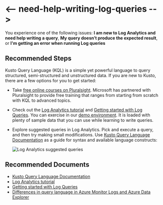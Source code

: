 <properties 
    pageTitle="I need help writing a Kusto Query Language query"
    description="How to get started with Kusto Query Language (KQL)"
    infoBubbleText="How to get started with Kusto Query Language (KQL)"
    service="microsoft.insights"
    resource="components"
    authors="vgorbenko"
    ms.author="vitalyg"
    selfHelpType="generic"
    articleId="need-help-writing-log-queries"
    productPesIds="15693"
    supportTopicIds="32729602, 32729595"
    cloudEnvironments="public, Fairfax"
 />

# <-- need-help-writing-log-queries -->

You experience one of the following issues: **I am new to Log Analytics and need help writing a query**, **My query doesn’t produce the expected result**, or **I'm getting an error when running Log queries**

## **Recommended Steps**

Kusto Query Language (KQL) is a simple yet powerful language to query structured, semi-structured and unstructured data. If you are new to Kusto, there are a few options for you to get started:

* Take [free online courses on Pluralsight](https://www.pluralsight.com/courses/kusto-query-language-kql-from-scratch). Microsoft has partnered with Pluralsight to provide free training that ranges from starting from scratch with KQL to advanced topics.
* Check out the [Log Analytics tutorial](https://docs.microsoft.com/azure/azure-monitor/log-query/get-started-portal) and [Getting started with Log Queries](https://docs.microsoft.com/azure/azure-monitor/log-query/get-started-queries). You can exercise in our [demo environment](https://portal.loganalytics.io/demo). It is loaded with plenty of sample data that you can use while learning to write queries.
* Explore suggested queries in Log Analytics. Pick and execute a query, and then try making small modifications. Use [Kusto Query Language Documentation](https://go.microsoft.com/fwlink/?linkid=849499) as a guide for syntax and available language constructs:

    ![Log Analytics suggested queries](https://docs.microsoft.com/azure/azure-monitor/app/media/troubleshoot/log-query/troubleshoot-logs-suggested-queries.png)

## **Recommended Documents**

* [Kusto Query Language Documentation](https://go.microsoft.com/fwlink/?linkid=849499)
* [Log Analytics tutorial](https://docs.microsoft.com/azure/azure-monitor/log-query/get-started-portal)
* [Getting started with Log Queries](https://docs.microsoft.com/azure/azure-monitor/log-query/get-started-queries)
* [Differences in query language in Azure Monitor Logs and Azure Data Explorer](https://docs.microsoft.com/azure/azure-monitor/log-query/data-explorer-difference)

